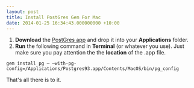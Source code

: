 ```yaml
---
layout: post
title: Install PostGres Gem For Mac
date: 2014-01-25 16:34:43.000000000 +10:00
---
```

1. **Download** the [PostGres app](http://postgresapp.com/ "Postgres app download") and drop it into your **Applications** folder.
2. **Run** the following command in **Terminal** (or whatever you use). Just make sure you pay attention the the **location** of the .app file.

```language-bash
gem install pg — —with-pg-config=/Applications/Postgres93.app/Contents/MacOS/bin/pg_config
```

That's all there is to it.

